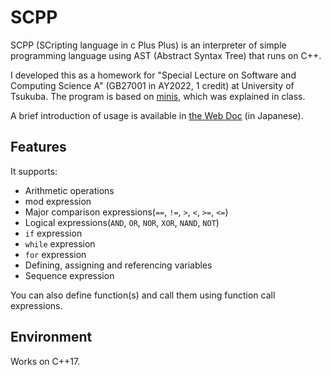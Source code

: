 # SCPP

SCPP (SCripting language in c Plus Plus) is an interpreter of simple programming language using AST (Abstract Syntax Tree) that runs on C++.

I developed this as a homework for "Special Lecture on Software and Computing Science A" (GB27001 in AY2022, 1 credit) at University of Tsukuba. The program is based on [minis](https://github.com/kmizu/minis), which was explained in class.

A brief introduction of usage is available in [the Web Doc](https://hirokoni.github.io/scpp/md_usage.html) (in Japanese).

## Features
It supports:
- Arithmetic operations
- mod expression
- Major comparison expressions(`==`, `!=`, `>`, `<`, `>=`, `<=`)
- Logical expressions(`AND`, `OR`, `NOR`, `XOR`, `NAND`, `NOT`)
- `if` expression
- `while` expression
- `for` expression
- Defining, assigning and referencing variables
- Sequence expression

You can also define function(s) and call them using function call expressions.

## Environment
Works on C++17.
